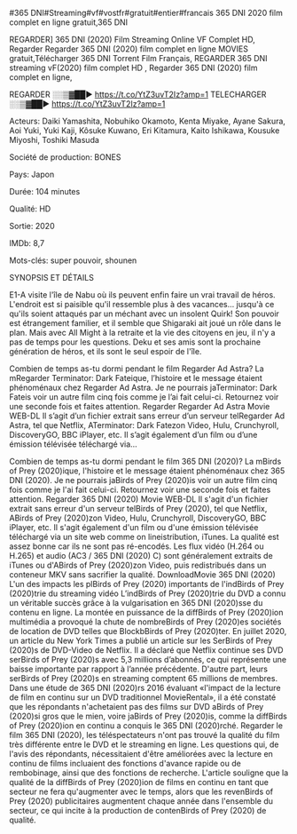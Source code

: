 #365 DNI#Streaming#vf#vostfr#gratuit#entier#francais
365 DNI 2020 film complet en ligne gratuit,365 DNI

REGARDER] 365 DNI (2020) Film Streaming Online VF Complet HD, Regarder Regarder 365 DNI (2020) film complet en ligne MOVIES gratuit,Télécharger 365 DNI Torrent Film Français, REGARDER 365 DNI streaming vF(2020) film complet HD , Regarder 365 DNI (2020) film complet en ligne,

REGARDER ░░▒▓██► https://t.co/YtZ3uvT2Iz?amp=1
TELECHARGER ░░▒▓██► https://t.co/YtZ3uvT2Iz?amp=1

Acteurs: Daiki Yamashita, Nobuhiko Okamoto, Kenta Miyake, Ayane Sakura, Aoi Yuki, Yuki Kaji, Kôsuke Kuwano, Eri Kitamura, Kaito Ishikawa, Kousuke Miyoshi, Toshiki Masuda

Société de production: BONES

Pays: Japon

Durée: 104 minutes

Qualité: HD

Sortie: 2020

IMDb: 8,7

Mots-clés: super pouvoir, shounen

SYNOPSIS ET DÉTAILS

E1-A visite l'île de Nabu où ils peuvent enfin faire un vrai travail de héros. L'endroit est si paisible qu'il ressemble plus à des vacances… jusqu'à ce qu'ils soient attaqués par un méchant avec un insolent Quirk! Son pouvoir est étrangement familier, et il semble que Shigaraki ait joué un rôle dans le plan. Mais avec All Might à la retraite et la vie des citoyens en jeu, il n'y a pas de temps pour les questions. Deku et ses amis sont la prochaine génération de héros, et ils sont le seul espoir de l'île.

Combien de temps as-tu dormi pendant le film Regarder Ad Astra? La mRegarder Terminator: Dark Fateique, l’histoire et le message étaient phénoménaux chez Regarder Ad Astra. Je ne pourrais jaTerminator: Dark Fateis voir un autre film cinq fois comme je l’ai fait celui-ci. Retournez voir une seconde fois et faites attention. Regarder Regarder Ad Astra Movie WEB-DL Il s’agit d’un fichier extrait sans erreur d’un serveur telRegarder Ad Astra, tel que Netflix, ATerminator: Dark Fatezon Video, Hulu, Crunchyroll, DiscoveryGO, BBC iPlayer, etc. Il s’agit également d’un film ou d’une émission télévisée téléchargé via…

Combien de temps as-tu dormi pendant le film 365 DNI (2020)? La mBirds of Prey (2020)ique, l'histoire et le message étaient phénoménaux chez 365 DNI (2020). Je ne pourrais jaBirds of Prey (2020)is voir un autre film cinq fois comme je l'ai fait celui-ci. Retournez voir une seconde fois et faites attention. Regarder 365 DNI (2020) Movie WEB-DL Il s'agit d'un fichier extrait sans erreur d'un serveur telBirds of Prey (2020), tel que Netflix, ABirds of Prey (2020)zon Video, Hulu, Crunchyroll, DiscoveryGO, BBC iPlayer, etc. Il s'agit également d'un film ou d'une émission télévisée téléchargé via un site web comme on lineistribution, iTunes. La qualité est assez bonne car ils ne sont pas ré-encodés. Les flux vidéo (H.264 ou H.265) et audio (AC3 / 365 DNI (2020) C) sont généralement extraits de iTunes ou d'ABirds of Prey (2020)zon Video, puis redistribués dans un conteneur MKV sans sacrifier la qualité. DownloadMovie 365 DNI (2020) L'un des impacts les plBirds of Prey (2020) importants de l'indBirds of Prey (2020)trie du streaming vidéo L’indBirds of Prey (2020)trie du DVD a connu un véritable succès grâce à la vulgarisation en 365 DNI (2020)sse du contenu en ligne. La montée en puissance de la diffBirds of Prey (2020)ion multimédia a provoqué la chute de nombreBirds of Prey (2020)es sociétés de location de DVD telles que BlockbBirds of Prey (2020)ter. En juillet 2020, un article du New York Times a publié un article sur les SerBirds of Prey (2020)s de DVD-Video de Netflix. Il a déclaré que Netflix continue ses DVD serBirds of Prey (2020)s avec 5,3 millions d’abonnés, ce qui représente une baisse importante par rapport à l’année précédente. D'autre part, leurs serBirds of Prey (2020)s en streaming comptent 65 millions de membres. Dans une étude de 365 DNI (2020)rs 2016 évaluant «l'impact de la lecture de film en continu sur un DVD traditionnel MovieRental», il a été constaté que les répondants n'achetaient pas des films sur DVD aBirds of Prey (2020)si gros que le mien, voire jaBirds of Prey (2020)is, comme la diffBirds of Prey (2020)ion en continu a conquis le 365 DNI (2020)rché. Regarder le film 365 DNI (2020), les téléspectateurs n'ont pas trouvé la qualité du film très différente entre le DVD et le streaming en ligne. Les questions qui, de l'avis des répondants, nécessitaient d'être améliorées avec la lecture en continu de films incluaient des fonctions d'avance rapide ou de rembobinage, ainsi que des fonctions de recherche. L'article souligne que la qualité de la diffBirds of Prey (2020)ion de films en continu en tant que secteur ne fera qu'augmenter avec le temps, alors que les revenBirds of Prey (2020) publicitaires augmentent chaque année dans l'ensemble du secteur, ce qui incite à la production de contenBirds of Prey (2020) de qualité.
